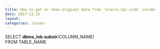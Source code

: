 ```yaml
---
title: How to get or show original data from 'oracle.sql.clob' column
date: 2017-11-15
layout:
categories: issues
---
```


SELECT <b>dbms_lob.substr</b>(COLUNM_NAME)<br>
FROM TABLE_NAME
